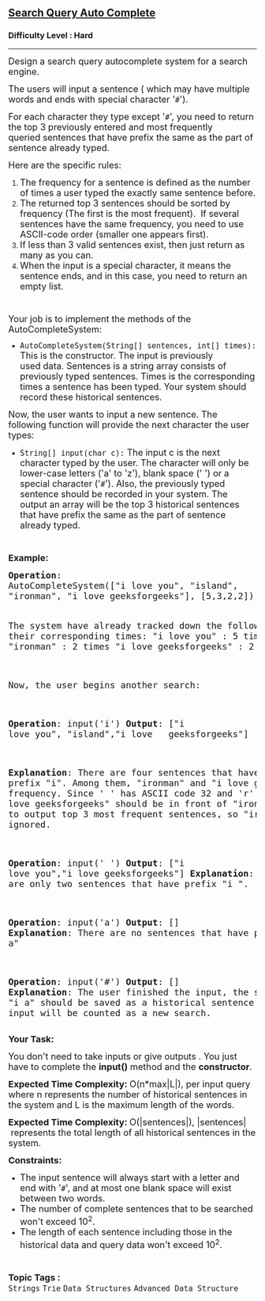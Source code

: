 <h2><a href="https://www.geeksforgeeks.org/problems/search-query-auto-complete/0?category%255B%255D=Strings&problemStatus=unsolved&difficulty%255B%255D=2&page=1&query=category%255B%255DStringsproblemStatusunsolveddifficulty%255B%255D2page1category%255B%255DStr">Search Query Auto Complete</a></h2><h3>Difficulty Level : Hard</h3><hr><div class="problems_problem_content__Xm_eO"><p><span style="font-size: 18px;">Design a search query autocomplete system for a search engine. </span></p>
<p><span style="font-size: 18px;">The users will input a sentence ( which may have multiple words and ends with special character '<code>#</code>').</span></p>
<p><span style="font-size: 18px;">For each character they type except '<code>#</code>', you need to return the top 3 previously entered&nbsp;and most frequently queried&nbsp;sentences that have prefix the same as the part of sentence already typed. </span></p>
<p><span style="font-size: 18px;">Here are the specific rules:</span></p>
<ol>
<li><span style="font-size: 18px;">The frequency&nbsp;for a sentence is defined as the number of times a user typed the exactly same sentence before.</span></li>
<li><span style="font-size: 18px;">The returned top 3 sentences should be sorted by frequency&nbsp;(The first is the most frequent).&nbsp; If several sentences have the same frequency, you need to use ASCII-code order (smaller one appears first).</span></li>
<li><span style="font-size: 18px;">If less than 3 valid&nbsp;sentences exist, then just return as many as you can.</span></li>
<li><span style="font-size: 18px;">When the input is a special character, it means the sentence ends, and in this case, you need to return an empty list. </span></li>
</ol>
<p>&nbsp;</p>
<p><span style="font-size: 18px;">Your job is to implement the methods of the AutoCompleteSystem:</span></p>
<ul>
<li><span style="font-size: 18px;"><code>AutoCompleteSystem(String[] sentences, int[] times):</code> This is the constructor. The input is previously used&nbsp;data. Sentences is a string array consists of previously typed sentences. Times is the corresponding times a sentence has been typed. Your system should record these historical sentences.</span></li>
</ul>
<p><span style="font-size: 18px;">Now, the user wants to input a new sentence. The following function will provide the next character the user types:</span></p>
<ul>
<li><span style="font-size: 18px;"><code>String[]&nbsp;input(char c):</code>&nbsp;The input c is the next character typed by the user. The character will only be lower-case letters ('a' to 'z'), blank space (' ') or a special character ('<code>#</code>'). Also, the previously typed sentence should be recorded in your system. The output an array&nbsp;will be the top 3 historical sentences that have prefix the same as the part of sentence already typed.</span></li>
</ul>
<p>&nbsp;</p>
<p><strong><span style="font-size: 18px;">Example:</span></strong></p>
<pre><span style="font-size: 18px;"><strong>Operation</strong>:
AutoCompleteSystem(["i love you", "island",
"ironman", "i love geeksforgeeks"], [5,3,2,2])

The system have already tracked down the 
following sentences and their corresponding 
times: 
"i love you" : 5 times 
"island" : 3 times 
"ironman" : 2 times 
"i love geeksforgeeks" : 2 times 

Now, the user begins another search: 

<strong>Operation</strong>: input('i') 
<strong>Output</strong>: 
["i love you", "island","i love 
&nbsp;                      geeksforgeeks"] 

<strong>Explanation</strong>: 
There are four sentences that have prefix 
"i". Among them, "ironman" and "i love 
geeksforgeeks" have same frequency. Since 
' ' has ASCII code 32 and 'r' has ASCII code
 114, "i love geeksforgeeks" should be in 
front of "ironman". Also we only need to 
output top 3 most frequent sentences, so 
"ironman" will be ignored. 

<strong>Operation</strong>: input(' ') 
<strong>Output</strong>: ["i love you","i love geeksforgeeks"] 
<strong>Explanation</strong>: 
There are only two sentences that have prefix 
"i ". 

<strong>Operation</strong>: input('a') 
<strong>Output</strong>: [] 
<strong>Explanation</strong>: 
There are no sentences that have prefix "i a"

<strong>Operation</strong>: input('#') 
<strong>Output</strong>: [] 
<strong>Explanation</strong>: 
The user finished the input, the sentence 
"i a" should be saved as a historical 
sentence in system. And the next input 
will be counted as a new search.
</span></pre>
<p><span style="font-size: 18px;"><strong>Your Task:</strong></span></p>
<p><span style="font-size: 18px;">You don't need to take inputs or give outputs . You just have to complete the <strong>input()</strong>&nbsp;method and the&nbsp;<strong>constructor</strong>.</span></p>
<p><span style="font-size: 18px;"><strong>Expected Time Complexity: </strong>O(n*max|L|), per input query where n represents the number of historical sentences in the system and L&nbsp;is the maximum&nbsp;length of the words.</span></p>
<p><span style="font-size: 18px;"><strong>Expected Time Complexity: </strong>O(|sentences|), |sentences|&nbsp;represents the total length&nbsp;of all historical sentences in the system.&nbsp;</span></p>
<p><span style="font-size: 18px;"><strong>Constraints:</strong> </span></p>
<ul>
<li><span style="font-size: 18px;">The input sentence will always start with a letter and end with '<code>#</code>', and at most&nbsp;one blank space will exist between two words. </span></li>
<li><span style="font-size: 18px;">The number of complete sentences that to be searched won't exceed 10<sup>2</sup>.</span></li>
<li><span style="font-size: 18px;">The length of each sentence including those in the historical data and query data&nbsp;won't exceed 10<sup>2</sup>. </span></li>
</ul></div><br><p><span style=font-size:18px><strong>Topic Tags : </strong><br><code>Strings</code>&nbsp;<code>Trie</code>&nbsp;<code>Data Structures</code>&nbsp;<code>Advanced Data Structure</code>&nbsp;